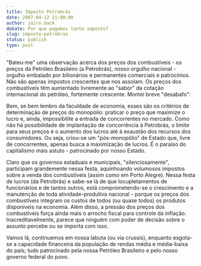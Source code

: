 ```yaml
---
title: Imposto Petrobrás
date: 2007-04-12 21:00:00
author: jairo.back
debate: Por que pagamos tanto imposto?
slug: imposto-petrobras
status: publish 
type: post
---
```


"Bateu-me" uma observação acerca dos preços dos combustíveis - os preços da Petróleo Brasileiro (a Petrobrás), nosso orgulho nacional - orgulho embalado por bilionários e permanentes comerciais e patrocínios. Não são apenas impostos crescentes que nos assolam. Os preços dos combustíveis têm aumentado livremente ao "sabor" da cotação internacional do petróleo, fortemente crescente. Montei breve "desabafo":  

  

Bem, se bem lembro da faculdade de economia, esses são os critérios de determinação de preços do monopólio: praticar o preço que maximize o lucro e, ainda, impossibilite a entrada de concorrentes no mercado. Como não há possibilidade de implantação de concorrência à Petrobrás, o limite para seus preços é o aumento dos lucros até à exaustão dos recursos dos consumidores. Ou seja, criou-se um "pós-monopólio" de Estado que, livre de concorrentes, apenas busca a maximização de lucros. É o paraíso do capitalismo mais astuto - patrocinado por nosso Estado.  

  

Claro que os governos estaduais e municipais, "silenciosamente", participam grandemente nessa festa, aquinhoando volumosos impostos sobre a venda dos combustíveis (assim como em Porto Alegre). Nessa festa de lucros (da Petrobrás) e sabe-se lá de que locupletamentos de funcionários e de tantos outros, está comprometendo-se o crescimento e a manutenção de toda atividade-produtiva nacional - porque os preços dos combustíveis integram os custos de todos (ou quase todos) os produtos disponíveis na economia. Além disso, a pressão dos preços dos combustíveis força ainda mais o arrocho fiscal para controle da inflação. Inacreditavelmente, parece que ninguém com poder de decisão sobre o assunto percebe ou se importa com isso.  

  

Vamos lá, continuemos em nossa labuta (ou via crussis), enquanto esgota-se a capacidade financeira da população de rendas média e média-baixa do país; tudo patrocinado pela nossa Petróleo Brasileiro e pelo nosso governo federal do povo.  

